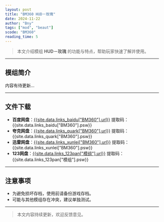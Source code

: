 ```yaml
---
layout: post
title: "BM360 HUD－玫瑰"
date: 2024-11-22
author: "Bny"
tags: ["mod", "beaut"]
scode: "BM360"
reading_time: 5
---
```


> 本文介绍模组 **HUD－玫瑰** 的功能与特点，帮助玩家快速了解并使用。

---

## 模组简介

内容有待更新...

---

## 文件下载
- **百度网盘**：[{{site.data.links_baidu["BM360"].url}}]({{site.data.links_baidu["BM360"].url}}) 提取码：{{site.data.links_baidu["BM360"].psw}}
- **夸克网盘**：[{{site.data.links_quark["BM360"].url}}]({{site.data.links_quark["BM360"].url}}) 提取码：{{site.data.links_quark["BM360"].psw}}
- **迅雷网盘**：[{{site.data.links_xunlei["BM360"].url}}]({{site.data.links_xunlei["BM360"].url}}) 提取码：{{site.data.links_xunlei["BM360"].psw}}
- **123网盘**：[{{site.data.links_123pan["模组"].url}}]({{site.data.links_123pan["模组"].url}}) 提取码：{{site.data.links_123pan["模组"].psw}}

---

## 注意事项
- 为避免损坏存档，使用前请备份游戏存档。
- 可能与其他模组存在冲突，建议单独测试。

---

> 本文内容持续更新，欢迎反馈意见。

